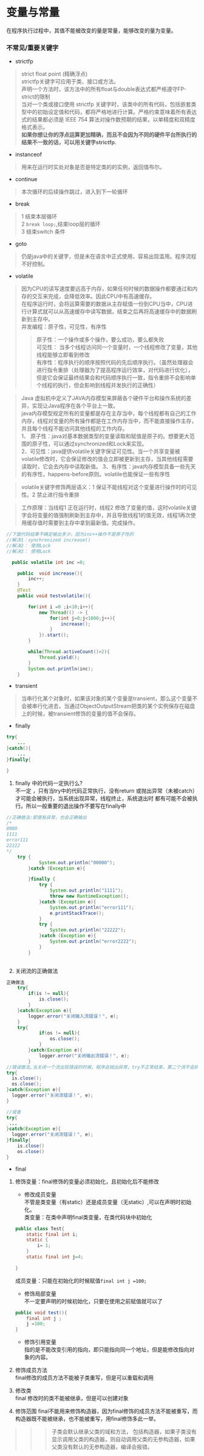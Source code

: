 # 变量与常量

在程序执行过程中，其值不能被改变的量是常量，能够改变的量为变量。

### 不常见/重要关键字
- strictfp  
> strict float point (精确浮点)  
strictfp关键字可应用于类、接口或方法。  
声明一个方法时，该方法中的所有float与double表达式都严格遵守FP-strict的限制  
当对一个类或接口使用 strictfp 关键字时，该类中的所有代码，包括嵌套类型中的初始设定值和代码，都将严格地进行计算。严格约束意味着所有表达式的结果都必须是 IEEE 754 算法对操作数预期的结果，以单精度和双精度格式表示。  
**如果你想让你的浮点运算更加精确，而且不会因为不同的硬件平台所执行的结果不一致的话，可以用关键字strictfp.**

- instanceof
> 用来在运行时实处对象是否是特定类的的实例，返回值布尔。

- continue
> 本次循环的后续操作跳过，进入到下一轮循环

- break
> 1 结束本层循环    
2 `break loop;`,结束loop层的循环  
3 结束switch 条件

- goto
> 仍是java中的关键字，但是未在语言中正式使用，容易出现滥用。程序流程不好控制。

- volatile
> 因为CPU的读写速度要远高于内存，如果任何时候的数据操作都要通过和内存的交互来完成，会降低效率。因此CPU中有高速缓存。  
在程序运行时，会将运算需要的数据从主存赋值一份到CPU当中，CPU进行计算式就可以从高速缓存中读写数据，结束之后再将高速缓存中的数据刷新到主存中。  
并发编程：原子性，可见性，有序性  
>> 原子性：一个操作或多个操作，要么成功，要么都失败  
>> 可见性： 当多个线程访问同一个变量时，一个线程修改了变量，其他线程能够立即看到修改  
>> 有序性：程序执行的顺序按照代码的先后顺序执行。（虽然处理器会进行指令重排（处理器为了提高程序运行效率，对代码进行优化），但是它会保证最终结果会和代码顺序执行一致，指令重排不会影响单个线程的执行，但会影响到线程并发执行的正确性）  

> Java 虚拟机中定义了JAVA内存模型来屏蔽各个硬件平台和操作系统的差异，实现让Java程序在各个平台上一致。  
java内存模型规定所有的变量都是存在主存当中，每个线程都有自己的工作内存，线程对变量的所有操作都是在工作内存当中，而不能直接操作主存，并且每个线程不能访问其他线程的工作内存。  
1、 原子性：java对基本数据类型的变量读取和赋值是原子的。想要更大范围的原子性，可以通过synchronized和Lock来实现。  
2、可见性：java提供volatile关键字保证可见性。当一个共享变量被volatile修改时，它会保证修改的值会立即被更新到主存，当其他线程需要读取时，它会去内存中读取新值。
3、有序性：java内存模型具备一些先天的有序性，happens-before原则。volatile也能保证一些有序性  

> volatile关键字修饰两层语义：1 保证不能线程对这个变量进行操作时的可见性。2 禁止进行指令重排  

> 工作原理：当线程1 正在运行时，线程2 修改了变量的值，这时volatile关键字会将变量的值强制刷新到主存中，并且导致线程1的值无效，线程1再次使用缓存值时需要到主存中拿到最新值。完成操作。
```java
//下面代码结果不确定输出多少，因为inc++操作不是原子性的
//解决1：synchronized increase()
//解决2： 使用Lock
//解决3： 使用Lock

  public volatile int inc =0;

    public  void increase(){
        inc++;
    }
    @Test
    public void testvolatile(){

        for(int i =0 ;i<10;i++){
            new Thread(() -> {
                for(int j=0;j<1000;j++){
                    increase();
                }
            }).start();
        }

        while(Thread.activeCount()>2){
            Thread.yield();
        }
        System.out.println(inc);
    }
```

- transient
> 当串行化某个对象时，如果该对象的某个变量是transient，那么这个变量不会被串行化进去，当通过ObjectOutputStream把类的某个实例保存在磁盘上的时候，被transient修饰的变量的值不会保存。

- finally
```java
try{
    ...
}catch(){
    ...
}finally{

}
```
1. finally 中的代码一定执行么?  
不一定 ，只有当try中的代码正常执行，没有return 或抛出异常（未被catch）才可能会被执行，当系统出现异常，线程终止，系统退出时 都有可能不会被执行。所以一般重要的退出操作不要写在finally中
```java
//正确做法:即使有异常，也会正确输出
/*
0000
1111
error111
22222
*/
    try {
            System.out.println("00000");
        }catch (Exception e){

        }finally {
            try {
                System.out.println("1111");
                throw new RuntimeException();
            }catch (Exception e){
                System.out.println("error111");
                e.printStackTrace();
            }
            try {
                System.out.println("22222");
            }catch (Exception e){
                System.out.println("error2222");
            }
        }
    
```

2. 关闭流的正确做法
```java
正确做法
    try{
        if(is != null){
            is.close();
        }
    }catch(Exception e){
        logger.error("关闭输入流错误！", e);
    }
    try{
            if(os != null){
                os.close();
            }
        }catch(Exception e){
            logger.error("关闭输出流错误！", e);
        }
//错误做法,当关闭一个流出现错误的时候，程序会抛出异常，try不正常结束，第二个流不会执行
try{
  is.close();
  os.close();
}catch(Exception e){
  logger.error("关闭流错误！", e);
}

//或者
try{
 ...
}catch(Exception e){
  logger.error("关闭流错误！", e);
}finally{
    is.close()
    os.close()
}
 ```
- final
1. 修饰变量：final修饰的变量必须初始化，且初始化后不能修改
    - 修改成员变量  
    不管是类变量（有static）还是成员变量（无static）,可以在声明时初始化。  
    类变量：在类中声明final类变量，在类代码块中初始化
    ```java
    public class Test{
        static final int i;
        static {
            i= 1;
        }
        static final int j=4;
        
    }
    ```
    成员变量：只能在初始化的时候赋值`final int j =100;`  
    - 修饰局部变量  
    不一定要声明的时候初始化，只要在使用之前赋值就可以了
    ```java
    public void test(){
        final int j ;
        j =100;
    }
    ```
    - 修饰引用变量  
    指的是不能改变引用的指向，即只能指向同一个地址，但是能修改指向对象的内容。
2. 修饰成员方法  
final修改的成员方法不能被子类重写，但是可以重载和调用
3. 修改类  
final 修改时的类不能被继承，但是可以创建对象

4. 修饰范围
final不能用来修饰构造器，因为final修饰的成员方法不能被重写，而构造器既不能被继承，也不能被重写，用final修饰多此一举。
>>> 子类会默认继承父类的域和方法， 包括构造器，如果子类没有显示调用父类的构造器，则自动调用父类的无参构造器，如果父类没有默认的无参构造器，编译会报错。

